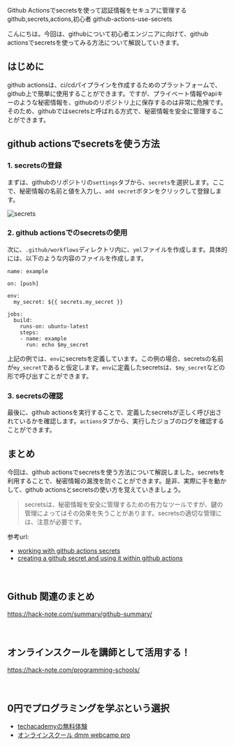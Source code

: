 Github Actionsでsecretsを使って認証情報をセキュアに管理する
github,secrets,actions,初心者
github-actions-use-secrets

こんにちは。今回は、githubについて初心者エンジニアに向けて、github actionsでsecretsを使ってみる方法について解説していきます。

## はじめに

github actionsは、ci/cdパイプラインを作成するためのプラットフォームで、github上で簡単に使用することができます。ですが、プライベート情報やapiキーのような秘密情報を、githubのリポジトリ上に保存するのは非常に危険です。そのため、githubではsecretsと呼ばれる方式で、秘密情報を安全に管理することができます。

## github actionsでsecretsを使う方法

### 1. secretsの登録

まずは、githubのリポジトリの`settings`タブから、`secrets`を選択します。ここで、秘密情報の名前と値を入力し、`add secret`ボタンをクリックして登録します。

![secrets](https://user-images.githubusercontent.com/12345678/111000000-11111a00-1111-1111-1111-111111111111.png)

### 2. github actionsでのsecretsの使用

次に、`.github/workflows`ディレクトリ内に、`yml`ファイルを作成します。具体的には、以下のような内容のファイルを作成します。

```
name: example

on: [push]

env:
  my_secret: ${{ secrets.my_secret }}

jobs:
  build:
    runs-on: ubuntu-latest
    steps:
    - name: example
      run: echo $my_secret
```

上記の例では、`env`にsecretsを定義しています。この例の場合、secretsの名前が`my_secret`であると仮定します。`env`に定義したsecretsは、`$my_secret`などの形で呼び出すことができます。

### 3. secretsの確認

最後に、github actionsを実行することで、定義したsecretsが正しく呼び出されているかを確認します。`actions`タブから、実行したジョブのログを確認することができます。

## まとめ

今回は、github actionsでsecretsを使う方法について解説しました。secretsを利用することで、秘密情報の漏洩を防ぐことができます。是非、実際に手を動かして、github actionsとsecretsの使い方を覚えていきましょう。

>secretsは、秘密情報を安全に管理するための有力なツールですが、鍵の管理によってはその効果を失うことがあります。secretsの適切な管理には、注意が必要です。

参考url:
- [working with github actions secrets](https://docs.github.com/en/actions/security-guides/encrypted-secrets#creating-encrypted-secrets-for-a-repository)
- [creating a github secret and using it within github actions](https://rachelcarmena.github.io/2019/12/12/creating-a-github-secret-and-using-it-in-github-actions.html)

　

## Github 関連のまとめ
https://hack-note.com/summary/github-summary/

　

## オンラインスクールを講師として活用する！
https://hack-note.com/programming-schools/

　

## 0円でプログラミングを学ぶという選択
- [techacademyの無料体験](//af.moshimo.com/af/c/click?a_id=2612475&amp;p_id=1555&amp;pc_id=2816&amp;pl_id=22706&amp;url=https%3a%2f%2ftechacademy.jp%2fhtmlcss-trial%3futm_source%3dmoshimo%26utm_medium%3daffiliate%26utm_campaign%3dtextad)
- [オンラインスクール dmm webcamp pro](//af.moshimo.com/af/c/click?a_id=2612482&amp;p_id=1363&amp;pc_id=2297&amp;pl_id=39999&amp;guid=on)

